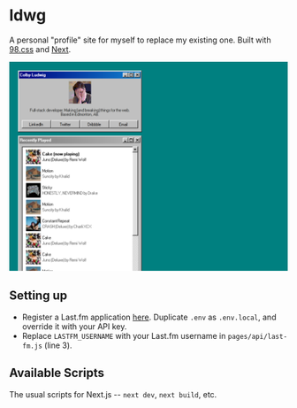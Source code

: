 # ldwg

A personal "profile" site for myself to replace my existing one. Built with [98.css](https://jdan.github.io/98.css) and [Next](https://nextjs.org/).

![A screenshot showing two Windows 98-era windows.](./public/readme.png)

## Setting up

- Register a Last.fm application [here](https://www.last.fm/api/account/create). Duplicate `.env` as `.env.local`, and override it with your API key.
- Replace `LASTFM_USERNAME` with your Last.fm username in `pages/api/last-fm.js` (line 3).

## Available Scripts

The usual scripts for Next.js -- `next dev`, `next build`, etc.
